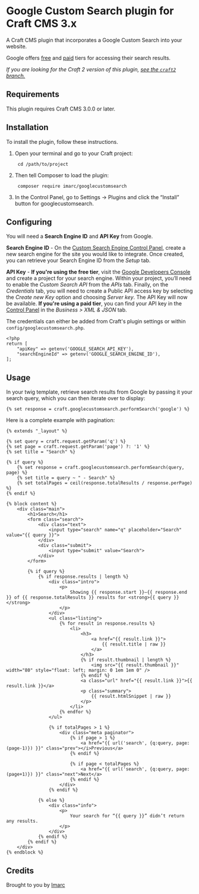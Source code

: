 # Google Custom Search plugin for Craft CMS 3.x

A Craft CMS plugin that incorporates a Google Custom Search into your website.

Google offers [free](https://cse.google.com/cse) and [paid](https://www.google.com/work/search/products/gss.html) tiers for accessing their search results.

*If you are looking for the Craft 2 version of this plugin, [see the `craft2` branch.](https://github.com/imarc/craft-googlecustomsearch/tree/craft2)*

## Requirements

This plugin requires Craft CMS 3.0.0 or later.

## Installation

To install the plugin, follow these instructions.

1. Open your terminal and go to your Craft project:

        cd /path/to/project

2. Then tell Composer to load the plugin:

        composer require imarc/googlecustomsearch

3. In the Control Panel, go to Settings → Plugins and click the “Install” button for googlecustomsearch.

## Configuring

You will need a **Search Engine ID** and **API Key** from Google.

**Search Engine ID** - On the [Custom Search Engine Control Panel](http://www.google.com/cse/manage/all), create a new search engine for the site you would like to integrate. Once created, you can retrieve your Search Engine ID from the *Setup* tab.

**API Key** - **If you're using the free tier**, visit the [Google Developers Console](https://console.developers.google.com) and create a project for your search engine. Within your project, you’ll need to enable the *Custom Search API* from the *APIs* tab. Finally, on the *Credentials* tab, you will need to create a Public API access key by selecting the *Create new Key* option and choosing *Server key*. The API Key will now be available. **If you're using a paid tier**, you can find your API key in the [Control Panel](http://www.google.com/cse/manage/all) in the *Business > XML & JSON* tab.

The credentials can either be added from Craft's plugin settings or within `config/googlecustomsearch.php`.

```(php)
<?php
return [
    "apiKey" => getenv('GOOGLE_SEARCH_API_KEY'),
    "searchEngineId" => getenv('GOOGLE_SEARCH_ENGINE_ID'),
];
```

## Usage

In your twig template, retrieve search results from Google by passing it your search query, which you can then iterate over to display:

```(twig)
{% set response = craft.googlecustomsearch.performSearch('google') %}
```

Here is a complete example with pagination:

```(twig)
{% extends "_layout" %}

{% set query = craft.request.getParam('q') %}
{% set page = craft.request.getParam('page') ?: '1' %}
{% set title = "Search" %}

{% if query %}
	{% set response = craft.googlecustomsearch.performSearch(query, page) %}
	{% set title = query ~ " - Search" %}
	{% set totalPages = ceil(response.totalResults / response.perPage) %}
{% endif %}

{% block content %}
	<div class="main">
		<h1>Search</h1>
		<form class="search">
			<div class="text">
				<input type="search" name="q" placeholder="Search" value="{{ query }}">
			</div>
			<div class="submit">
				<input type="submit" value="Search">
			</div>
		</form>

		{% if query %}
			{% if response.results | length %}
				<div class="intro">
					<p>
						Showing {{ response.start }}–{{ response.end }} of {{ response.totalResults }} results for <strong>{{ query }}</strong>
					</p>
				</div>
				<ul class="listing">
					{% for result in response.results %}
						<li>
							<h3>
								<a href="{{ result.link }}">
									{{ result.title | raw }}
								</a>
							</h3>
							{% if result.thumbnail | length %}
								<img src="{{ result.thumbnail }}" width="80" style="float: left; margin: 0 1em 1em 0" />
							{% endif %}
							<a class="url" href="{{ result.link }}">{{ result.link }}</a>
							<p class="summary">
								{{ result.htmlSnippet | raw }}
							</p>
						</li>
					{% endfor %}
				</ul>

				{% if totalPages > 1 %}
					<div class="meta paginator">
						{% if page > 1 %}
							<a href="{{ url('search', {q:query, page:(page-1)}) }}" class="prev"></i>Previous</a>
						{% endif %}

						{% if page < totalPages %}
							<a href="{{ url('search', {q:query, page:(page+1)}) }}" class="next">Next</a>
						{% endif %}
					</div>
				{% endif %}

			{% else %}
				<div class="info">
					<p>
						Your search for “{{ query }}” didn’t return any results.
					</p>
				</div>
			{% endif %}
		{% endif %}
	</div>
{% endblock %}
```

## Credits

Brought to you by [Imarc](https://www.imarc.com)
